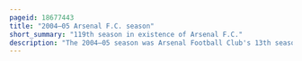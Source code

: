 ```yaml
---
pageid: 18677443
title: "2004–05 Arsenal F.C. season"
short_summary: "119th season in existence of Arsenal F.C."
description: "The 2004–05 season was Arsenal Football Club's 13th season in the Premier League and their 79th consecutive season in the top flight of English football. The Club ended the Campaign as Winners of the fa Cup but failed to retain their Premier League Title as they finished second to chelsea. In the uefa Champions league arsenal made an Exit to bayern Munich in the Knockout Stages."
---
```


